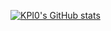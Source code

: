 [![KPI0's GitHub stats](https://github-readme-stats.vercel.app/api?username=KPI0)](https://github.com/anuraghazra/github-readme-stats&theme=midnight-purple)
